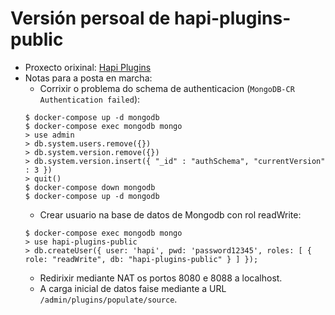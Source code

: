 # Versión persoal de hapi-plugins-public

* Proxecto orixinal: [Hapi Plugins](https://github.com/hapijs-edge/hapi-plugins.com)
* Notas para a posta en marcha:
  * Corrixir o problema do schema de authenticacion (`MongoDB-CR Authentication failed`):
  ```
  $ docker-compose up -d mongodb
  $ docker-compose exec mongodb mongo
  > use admin
  > db.system.users.remove({})
  > db.system.version.remove({})
  > db.system.version.insert({ "_id" : "authSchema", "currentVersion" : 3 })
  > quit()
  $ docker-compose down mongodb
  $ docker-compose up -d mongodb
  ```
  * Crear usuario na base de datos de Mongodb con rol readWrite:
  ```
  $ docker-compose exec mongodb mongo
  > use hapi-plugins-public
  > db.createUser({ user: 'hapi', pwd: 'password12345', roles: [ { role: "readWrite", db: "hapi-plugins-public" } ] });
  ```
  * Redirixir mediante NAT os portos 8080 e 8088 a localhost.
  * A carga inicial de datos faise mediante a URL `/admin/plugins/populate/source`.
